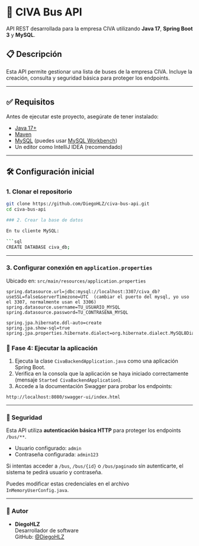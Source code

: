 # 🚌 CIVA Bus API

API REST desarrollada para la empresa CIVA utilizando **Java 17**, **Spring Boot 3** y **MySQL**.

## 📋 Descripción

Esta API permite gestionar una lista de buses de la empresa CIVA. Incluye la creación, consulta y seguridad básica para proteger los endpoints.

---

## ✅ Requisitos

Antes de ejecutar este proyecto, asegúrate de tener instalado:

- [Java 17+](https://www.oracle.com/java/technologies/javase-downloads.html)
- [Maven](https://maven.apache.org/)
- [MySQL](https://www.mysql.com/) (puedes usar [MySQL Workbench](https://dev.mysql.com/downloads/workbench/))
- Un editor como IntelliJ IDEA (recomendado)

---

## 🛠️ Configuración inicial

### 1. Clonar el repositorio

```bash
git clone https://github.com/DiegoHLZ/civa-bus-api.git
cd civa-bus-api

### 2. Crear la base de datos

En tu cliente MySQL:

```sql
CREATE DATABASE civa_db;
```

---

### 3. Configurar conexión en `application.properties`

Ubicado en: `src/main/resources/application.properties`

```properties
spring.datasource.url=jdbc:mysql://localhost:3307/civa_db?useSSL=false&serverTimezone=UTC  (cambiar el puerto del mysql, yo uso el 3307, normalmente usan el 3306)
spring.datasource.username=TU_USUARIO_MYSQL
spring.datasource.password=TU_CONTRASENA_MYSQL

spring.jpa.hibernate.ddl-auto=create
spring.jpa.show-sql=true
spring.jpa.properties.hibernate.dialect=org.hibernate.dialect.MySQL8Dialect
```

### 🚀 Fase 4: Ejecutar la aplicación

1. Ejecuta la clase `CivaBackendApplication.java` como una aplicación Spring Boot.
2. Verifica en la consola que la aplicación se haya iniciado correctamente (mensaje `Started CivaBackendApplication`).
3. Accede a la documentación Swagger para probar los endpoints:

```
http://localhost:8080/swagger-ui/index.html
```

---

### 🔐 Seguridad

Esta API utiliza **autenticación básica HTTP** para proteger los endpoints `/bus/**`.

- Usuario configurado: `admin`
- Contraseña configurada: `admin123`

Si intentas acceder a `/bus`, `/bus/{id}` o `/bus/paginado` sin autenticarte, el sistema te pedirá usuario y contraseña.

Puedes modificar estas credenciales en el archivo `InMemoryUserConfig.java`.

---

### 👤 Autor

- **DiegoHLZ**  
  Desarrollador de software  
  GitHub: [@DiegoHLZ](https://github.com/DiegoHLZ)
